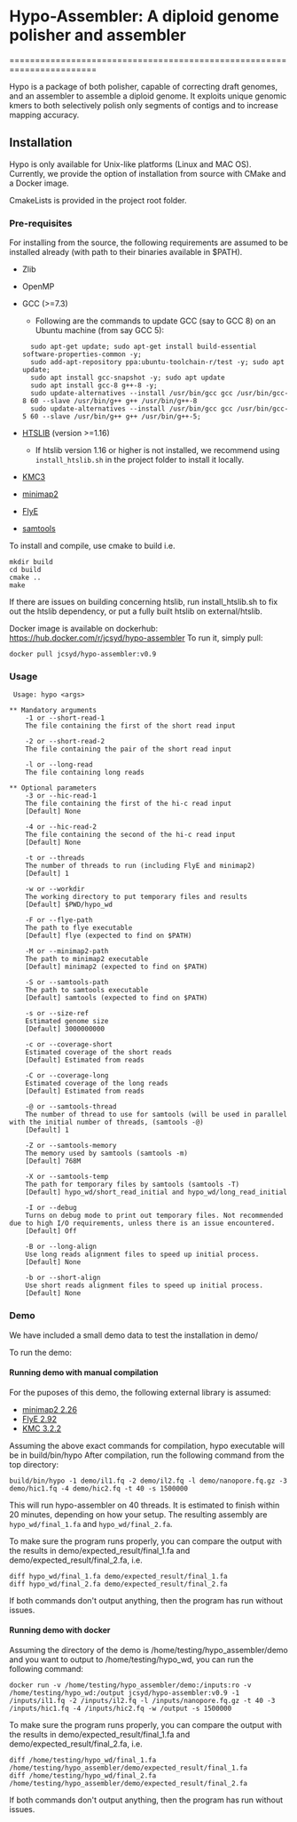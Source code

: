 # Hypo-Assembler: A diploid genome polisher and assembler
=======================================================================

Hypo is a package of both polisher, capable of correcting draft genomes, and an assembler to assemble a diploid genome. It exploits unique genomic kmers to both selectively polish only segments of contigs and to increase mapping accuracy.

## Installation
Hypo is only available for Unix-like platforms (Linux and MAC OS). Currently, we provide the option of installation from source with CMake and a Docker image.

CmakeLists is provided in the project root folder. 

### Pre-requisites
For installing from the source, the following requirements are assumed to be installed already (with path to their binaries available in $PATH).
- Zlib
- OpenMP
- GCC (>=7.3)
  * Following are the commands to update GCC (say to GCC 8) on an Ubuntu machine (from say GCC 5):
  ```console
    sudo apt-get update; sudo apt-get install build-essential software-properties-common -y;
    sudo add-apt-repository ppa:ubuntu-toolchain-r/test -y; sudo apt update; 
    sudo apt install gcc-snapshot -y; sudo apt update
    sudo apt install gcc-8 g++-8 -y; 
    sudo update-alternatives --install /usr/bin/gcc gcc /usr/bin/gcc-8 60 --slave /usr/bin/g++ g++ /usr/bin/g++-8
    sudo update-alternatives --install /usr/bin/gcc gcc /usr/bin/gcc-5 60 --slave /usr/bin/g++ g++ /usr/bin/g++-5;
  ```
- [HTSLIB](https://github.com/samtools/htslib) (version >=1.16)
  + If htslib version 1.16 or higher is not installed, we recommend using `install_htslib.sh` in the project folder to install it locally.

- [KMC3](https://github.com/refresh-bio/KMC)
- [minimap2](https://github.com/lh3/minimap2)
- [FlyE](https://github.com/fenderglass/Flye)
- [samtools](https://github.com/samtools/samtools)


To install and compile, use cmake to build i.e.

```
mkdir build
cd build
cmake ..
make
```

If there are issues on building concerning htslib, run install_htslib.sh to fix out the htslib dependency, or put a fully built htslib on external/htslib.

Docker image is available on dockerhub: https://hub.docker.com/r/jcsyd/hypo-assembler
To run it, simply pull:
```
docker pull jcsyd/hypo-assembler:v0.9
```

### Usage

```console
 Usage: hypo <args>

** Mandatory arguments
    -1 or --short-read-1
    The file containing the first of the short read input
    
    -2 or --short-read-2
    The file containing the pair of the short read input
    
    -l or --long-read
    The file containing long reads

** Optional parameters
    -3 or --hic-read-1
    The file containing the first of the hi-c read input
    [Default] None
    
    -4 or --hic-read-2
    The file containing the second of the hi-c read input
    [Default] None
    
    -t or --threads
    The number of threads to run (including FlyE and minimap2)
    [Default] 1
    
    -w or --workdir
    The working directory to put temporary files and results
    [Default] $PWD/hypo_wd
    
    -F or --flye-path
    The path to flye executable
    [Default] flye (expected to find on $PATH)
    
    -M or --minimap2-path
    The path to minimap2 executable
    [Default] minimap2 (expected to find on $PATH)
    
    -S or --samtools-path
    The path to samtools executable
    [Default] samtools (expected to find on $PATH)
    
    -s or --size-ref
    Estimated genome size
    [Default] 3000000000
    
    -c or --coverage-short
    Estimated coverage of the short reads
    [Default] Estimated from reads
    
    -C or --coverage-long
    Estimated coverage of the long reads
    [Default] Estimated from reads
    
    -@ or --samtools-thread
    The number of thread to use for samtools (will be used in parallel with the initial number of threads, (samtools -@)
    [Default] 1
    
    -Z or --samtools-memory
    The memory used by samtools (samtools -m)
    [Default] 768M
    
    -X or --samtools-temp
    The path for temporary files by samtools (samtools -T)
    [Default] hypo_wd/short_read_initial and hypo_wd/long_read_initial
    
    -I or --debug
    Turns on debug mode to print out temporary files. Not recommended due to high I/O requirements, unless there is an issue encountered.
    [Default] Off
    
    -B or --long-align
    Use long reads alignment files to speed up initial process.
    [Default] None
    
    -b or --short-align
    Use short reads alignment files to speed up initial process.
    [Default] None
```

### Demo

We have included a small demo data to test the installation in demo/

To run the demo:

#### Running demo with manual compilation

For the puposes of this demo, the following external library is assumed:
- [minimap2 2.26](https://github.com/lh3/minimap2/releases/tag/v2.26)
- [FlyE 2.92](https://github.com/fenderglass/Flye/releases/tag/2.9.2)
- [KMC 3.2.2](https://github.com/refresh-bio/KMC/releases/tag/v3.2.2)

Assuming the above exact commands for compilation, hypo executable will be in build/bin/hypo
After compilation, run the following command from the top directory:

```
build/bin/hypo -1 demo/il1.fq -2 demo/il2.fq -l demo/nanopore.fq.gz -3 demo/hic1.fq -4 demo/hic2.fq -t 40 -s 1500000
```

This will run hypo-assembler on 40 threads. It is estimated to finish within 20 minutes, depending on how your setup.
The resulting assembly are `hypo_wd/final_1.fa` and `hypo_wd/final_2.fa`.



To make sure the program runs properly, you can compare the output with the results in demo/expected_result/final_1.fa and demo/expected_result/final_2.fa, i.e.

```
diff hypo_wd/final_1.fa demo/expected_result/final_1.fa
diff hypo_wd/final_2.fa demo/expected_result/final_2.fa 
```

If both commands don't output anything, then the program has run without issues.

#### Running demo with docker

Assuming the directory of the demo is /home/testing/hypo_assembler/demo and you want to output to /home/testing/hypo_wd, you can run the following command:

```
docker run -v /home/testing/hypo_assembler/demo:/inputs:ro -v /home/testing/hypo_wd:/output jcsyd/hypo-assembler:v0.9 -1 /inputs/il1.fq -2 /inputs/il2.fq -l /inputs/nanopore.fq.gz -t 40 -3 /inputs/hic1.fq -4 /inputs/hic2.fq -w /output -s 1500000
```

To make sure the program runs properly, you can compare the output with the results in demo/expected_result/final_1.fa and demo/expected_result/final_2.fa, i.e.

```
diff /home/testing/hypo_wd/final_1.fa /home/testing/hypo_assembler/demo/expected_result/final_1.fa
diff /home/testing/hypo_wd/final_2.fa /home/testing/hypo_assembler/demo/expected_result/final_2.fa 
```

If both commands don't output anything, then the program has run without issues.
